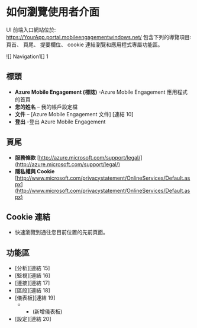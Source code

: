 <properties 
   pageTitle="Azure Mobile Engagement 使用者介面 - 瀏覽" 
   description="了解如何瀏覽 Azure Mobile Engagement 入口網站的使用者介面" 
   services="mobile-engagement" 
   documentationCenter="" 
   authors="piyushjo" 
   manager="dwrede" 
   editor=""/>

<tags
   ms.service="mobile-engagement"
   ms.devlang="na"
   ms.topic="article"
   ms.tgt_pltfrm="mobile-multiple"
   ms.workload="mobile" 
   ms.date="08/10/2015"
   ms.author="piyushjo"/>

# 如何瀏覽使用者介面
UI 前端入口網站位於: https://YourApp.portal.mobileengagementwindows.net/ 包含下列的導覽項目: 頁首、 頁尾、 提要欄位、 cookie 連結瀏覽和應用程式專屬功能區。
 
![] Navigation1[] 1 

## 標頭
- **Azure Mobile Engagement (標誌)** -Azure Mobile Engagement 應用程式的首頁
- **您的姓名** – 我的帳戶設定檔
- **文件** – [Azure Mobile Engagement 文件] [連結 10]
- **登出** -登出 Azure Mobile Engagement
 
## 頁尾
- **服務條款** [http://azure.microsoft.com/support/legal/](http://azure.microsoft.com/support/legal/)
- **隱私權與 Cookie** [http://www.microsoft.com/privacystatement/OnlineServices/Default.aspx](http://www.microsoft.com/privacystatement/OnlineServices/Default.aspx)
 
## Cookie 連結
- 快速瀏覽到通往您目前位置的先前頁面。
 
## 功能區
- [分析][連結 15]
- [監視][連結 16]
- [連接][連結 17]
- [區段][連結 18]
- [儀表板][連結 19]
    - + (新增儀表板)
- [設定][連結 20]

<!--Image references-->
[1]: ./media/mobile-engagement-user-interface-navigation/navigation1.png
[2]: ./media/mobile-engagement-user-interface-home/home1.png
[3]: ./media/mobile-engagement-user-interface-home/home2.png
[4]: ./media/mobile-engagement-user-interface-home/home3.png
[5]: ./media/mobile-engagement-user-interface-home/home4.png
[6]: ./media/mobile-engagement-user-interface-home/home5.png
[7]: ./media/mobile-engagement-user-interface-my-account/myaccount1.png
[8]: ./media/mobile-engagement-user-interface-my-account/myaccount2.png
[9]: ./media/mobile-engagement-user-interface-my-account/myaccount3.png
[10]: ./media/mobile-engagement-user-interface-analytics/analytics1.png
[11]: ./media/mobile-engagement-user-interface-analytics/analytics2.png
[12]: ./media/mobile-engagement-user-interface-analytics/analytics3.png
[13]: ./media/mobile-engagement-user-interface-analytics/analytics4.png
[14]: ./media/mobile-engagement-user-interface-monitor/monitor1.png
[15]: ./media/mobile-engagement-user-interface-monitor/monitor2.png
[16]: ./media/mobile-engagement-user-interface-monitor/monitor3.png
[17]: ./media/mobile-engagement-user-interface-monitor/monitor4.png
[18]: ./media/mobile-engagement-user-interface-reach/reach1.png
[19]: ./media/mobile-engagement-user-interface-reach/reach2.png
[20]: ./media/mobile-engagement-user-interface-reach-campaign/Reach-Campaign1.png
[21]: ./media/mobile-engagement-user-interface-reach-campaign/Reach-Campaign2.png
[22]: ./media/mobile-engagement-user-interface-reach-campaign/Reach-Campaign3.png
[23]: ./media/mobile-engagement-user-interface-reach-campaign/Reach-Campaign4.png
[24]: ./media/mobile-engagement-user-interface-reach-campaign/Reach-Campaign5.png
[25]: ./media/mobile-engagement-user-interface-reach-campaign/Reach-Campaign6.png
[26]: ./media/mobile-engagement-user-interface-reach-campaign/Reach-Campaign7.png
[27]: ./media/mobile-engagement-user-interface-reach-campaign/Reach-Campaign8.png
[28]: ./media/mobile-engagement-user-interface-reach-campaign/Reach-Campaign9.png
[29]: ./media/mobile-engagement-user-interface-reach-criterion/Reach-Criterion1.png
[30]: ./media/mobile-engagement-user-interface-reach-content/Reach-Content1.png
[31]: ./media/mobile-engagement-user-interface-reach-content/Reach-Content2.png
[32]: ./media/mobile-engagement-user-interface-reach-content/Reach-Content3.png
[33]: ./media/mobile-engagement-user-interface-reach-content/Reach-Content4.png
[34]: ./media/mobile-engagement-user-interface-dashboard/dashboard1.png
[35]: ./media/mobile-engagement-user-interface-segments/segments1.png
[36]: ./media/mobile-engagement-user-interface-segments/segments2.png
[37]: ./media/mobile-engagement-user-interface-segments/segments3.png
[38]: ./media/mobile-engagement-user-interface-segments/segments4.png
[39]: ./media/mobile-engagement-user-interface-segments/segments5.png
[40]: ./media/mobile-engagement-user-interface-segments/segments6.png
[41]: ./media/mobile-engagement-user-interface-segments/segments7.png
[42]: ./media/mobile-engagement-user-interface-segments/segments8.png
[43]: ./media/mobile-engagement-user-interface-segments/segments9.png
[44]: ./media/mobile-engagement-user-interface-segments/segments10.png
[45]: ./media/mobile-engagement-user-interface-segments/segments11.png
[46]: ./media/mobile-engagement-user-interface-settings/settings1.png
[47]: ./media/mobile-engagement-user-interface-settings/settings2.png
[48]: ./media/mobile-engagement-user-interface-settings/settings3.png
[49]: ./media/mobile-engagement-user-interface-settings/settings4.png
[50]: ./media/mobile-engagement-user-interface-settings/settings5.png
[51]: ./media/mobile-engagement-user-interface-settings/settings6.png
[52]: ./media/mobile-engagement-user-interface-settings/settings7.png
[53]: ./media/mobile-engagement-user-interface-settings/settings8.png
[54]: ./media/mobile-engagement-user-interface-settings/settings9.png
[55]: ./media/mobile-engagement-user-interface-settings/settings10.png
[56]: ./media/mobile-engagement-user-interface-settings/settings11.png
[57]: ./media/mobile-engagement-user-interface-settings/settings12.png
[58]: ./media/mobile-engagement-user-interface-settings/settings13.png

<!--Link references-->
[Link 1]: ../mobile-engagement-user-interface/
[Link 2]: ../mobile-engagement-troubleshooting-guide/
[Link 3]: ../mobile-engagement-how-tos/
[Link 4]: http://go.microsoft.com/fwlink/?LinkID=525553
[Link 5]: http://go.microsoft.com/fwlink/?LinkID=525554
[Link 6]: http://go.microsoft.com/fwlink/?LinkId=525555
[Link 7]: https://account.windowsazure.com/PreviewFeatures
[Link 8]: https://social.msdn.microsoft.com/Forums/azure/home?forum=azuremobileengagement
[Link 9]: http://azure.microsoft.com/services/mobile-engagement/
[Link 10]: http://azure.microsoft.com/documentation/services/mobile-engagement/
[Link 11]: http://azure.microsoft.com/pricing/details/mobile-engagement/
[Link 12]: mobile-engagement-user-interface-navigation.md
[Link 13]: mobile-engagement-user-interface-home.md
[Link 14]: mobile-engagement-user-interface-my-account.md
[Link 15]: mobile-engagement-user-interface-analytics.md
[Link 16]: mobile-engagement-user-interface-monitor.md
[Link 17]: mobile-engagement-user-interface-reach.md
[Link 18]: mobile-engagement-user-interface-segments.md
[Link 19]: mobile-engagement-user-interface-dashboard.md
[Link 20]: mobile-engagement-user-interface-settings.md
[Link 21]: mobile-engagement-troubleshooting-guide-analytics.md
[Link 22]: mobile-engagement-troubleshooting-guide-apis.md
[Link 23]: mobile-engagement-troubleshooting-guide-push-reach.md
[Link 24]: mobile-engagement-troubleshooting-guide-service.md
[Link 25]: mobile-engagement-troubleshooting-guide-sdk.md
[Link 26]: mobile-engagement-troubleshooting-guide-sr-info.md
[Link 27]: ../mobile-engagement-how-tos-first-push.md
[Link 28]: ../mobile-engagement-how-tos-test-campaign.md
[Link 29]: ../mobile-engagement-how-tos-personalize-push.md
[Link 30]: ../mobile-engagement-how-tos-differentiate-push.md
[Link 31]: ../mobile-engagement-how-tos-schedule-campaign.md
[Link 32]: ../mobile-engagement-how-tos-text-view.md
[Link 33]: ../mobile-engagement-how-tos-web-view.md


 
 
